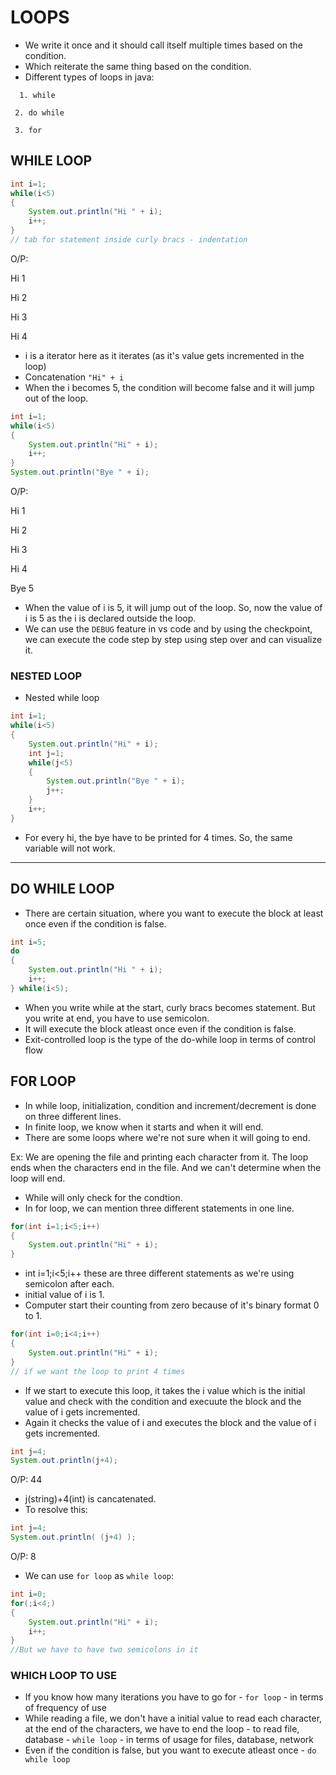 # LOOPS
- We write it once and it should call itself multiple times based on the condition.
- Which reiterate the same thing based on the condition.
- Different types of loops in java:

 `   1. while `

   ` 2. do while`

  `  3. for `

## WHILE LOOP
```JAVA
int i=1;
while(i<5)
{
    System.out.println("Hi " + i);
    i++;
} 
// tab for statement inside curly bracs - indentation
```
O/P:

Hi 1

Hi 2

Hi 3

Hi 4


- i is a iterator here as it iterates (as it's value gets incremented in the loop)
- Concatenation `"Hi" + i`
- When the i becomes 5, the condition will become false and it will jump out of the loop.
```JAVA
int i=1;
while(i<5)
{
    System.out.println("Hi" + i);
    i++;
} 
System.out.println("Bye " + i);
```
O/P:

Hi 1

Hi 2

Hi 3

Hi 4

Bye 5

- When the value of i is 5, it will jump out of the loop. So, now the value of i is 5 as the i is declared outside the loop.
- We can use the `DEBUG` feature in vs code and by using the checkpoint, we can execute the code step by step using step over and can visualize it.

### NESTED LOOP
- Nested while loop
```JAVA
int i=1;
while(i<5)
{
    System.out.println("Hi" + i);
    int j=1;
    while(j<5)
    {
        System.out.println("Bye " + i);
        j++;
    }
    i++;
} 

```
- For every hi, the bye have to be printed for 4 times. So, the same variable will not work.
--------
## DO WHILE LOOP
- There are certain  situation, where you want to execute the block at least once even if the condition is false.

```JAVA
int i=5;
do
{
    System.out.println("Hi " + i);
    i++;
} while(i<5);
```
- When you write while at the start, curly bracs becomes statement. But you write at end, you have to use semicolon.
- It will execute the block atleast once even if the condition is false.
- Exit-controlled loop is the type of the do-while loop in terms of control flow
## FOR LOOP
- In while loop, initialization, condition and increment/decrement is done on three different lines.
- In finite loop, we know when it starts and when it will end.
- There are some loops where we're not sure when it will going to end.

Ex: We are opening the file and printing each character from it. The loop ends when the characters end in the file. And we can't determine when the loop will end.
- While will only check for the condtion.
- In for loop, we can mention three different statements in one line.
```JAVA
for(int i=1;i<5;i++)
{
    System.out.println("Hi" + i);
}
```
- int i=1;i<5;i++ these are three different statements as we're using semicolon after each.
- initial value of i is 1. 
- Computer start their counting from zero because of it's binary format 0 to 1.
```JAVA
for(int i=0;i<4;i++)
{
    System.out.println("Hi" + i);
}
// if we want the loop to print 4 times
```
-  If we start to execute this loop, it takes the i value which is the initial value and check with the condition and execuute the block and the value of i gets incremented.
- Again it checks the value of i and executes the block and the value of i gets incremented.
```JAVA
int j=4;
System.out.println(j+4);
```
O/P: 44
- j(string)+4(int) is cancatenated.
- To resolve this:
```JAVA
int j=4;
System.out.println( (j+4) );
```
O/P: 8

- We can use `for loop` as `while loop`:
```JAVA
int i=0;
for(;i<4;)
{
    System.out.println("Hi" + i);
    i++;
}
//But we have to have two semicolons in it
```

### WHICH LOOP TO USE
- If you know how many iterations you have to go for - `for loop` - in terms of frequency of use
- While reading a file, we don't have a initial value to read each character, at the end of the characters, we have to end the loop - to read file, database - `while loop` - in terms of usage for files, database, network
- Even if the condition is false, but you want to execute atleast once - `do while loop`
